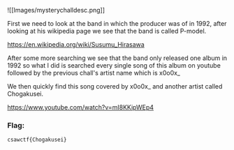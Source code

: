 ![[Images/mysterychalldesc.png]]

First we need to look at the band in which the producer was of in 1992, after looking at his wikipedia page we see that the band is called P-model.

https://en.wikipedia.org/wiki/Susumu_Hirasawa

After some more searching we see that the band only released one album in 1992 so what I did is searched every single song of this album on youtube followed by the previous chall's artist name which is x0o0x_

We then quickly find this song covered by x0o0x_ and another artist called Chogakusei.

https://www.youtube.com/watch?v=mI8KKipWEp4

### Flag:
```
csawctf{Chogakusei}
```